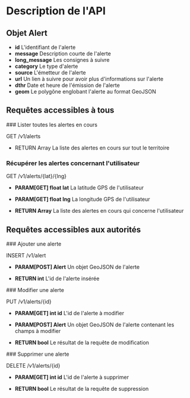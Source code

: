 Description de l'API
===

Objet Alert
---

* **id**              L'identifiant de l'alerte
* **message**         Description courte de l'alerte
* **long_message**    Les consignes à suivre
* **category**        Le type d'alerte
* **source**          L'émetteur de l'alerte
* **url**             Un lien à suivre pour avoir plus d'informations sur l'alerte
* **dthr**            Date et heure de l'émission de l'alerte
* **geom**            Le polygône englobant l'alerte au format GeoJSON

Requêtes accessibles à tous
---

### Lister toutes les alertes en cours

GET /v1/alerts

*  RETURN Array<Alert> La liste des alertes en cours sur tout le territoire

### Récupérer les alertes concernant l'utilisateur

GET /v1/alerts/{lat}/{lng}

*  **PARAM[GET] float lat**     La latitude GPS de l'utilisateur

*  **PARAM[GET] float lng**     La longitude GPS de l'utilisateur

*  **RETURN Array<Alert>** La liste des alertes en cours qui concerne l'utilisateur

Requêtes accessibles aux autorités
---

### Ajouter une alerte

INSERT /v1/alert

*  **PARAM[POST] Alert**          Un objet GeoJSON de l'alerte

*  **RETURN int**          L'id de l'alerte insérée

### Modifier une alerte

PUT /v1/alerts/{id}

*  **PARAM[GET] int id**        L'id de l'alerte à modifier

*  **PARAM[POST] Alert**          Un objet GeoJSON de l'alerte contenant les champs à modifier

*  **RETURN bool**         Le résultat de la requête de modification

### Supprimer une alerte

DELETE /v1/alerts/{id}

*  **PARAM[GET] int id**        L'id de l'alerte à supprimer

*  **RETURN bool**         Le résultat de la requête de suppression
